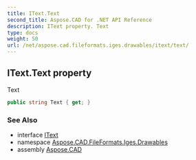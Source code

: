 ```yaml
---
title: IText.Text
second_title: Aspose.CAD for .NET API Reference
description: IText property. Text
type: docs
weight: 50
url: /net/aspose.cad.fileformats.iges.drawables/itext/text/
---
```

## IText.Text property

Text

```csharp
public string Text { get; }
```

### See Also

* interface [IText](../)
* namespace [Aspose.CAD.FileFormats.Iges.Drawables](../../itext/)
* assembly [Aspose.CAD](../../../)


